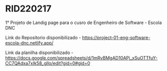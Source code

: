 # RID220217
1° Projeto de Landig page para o cusro de Engenheiro de Software - Escola DNC

Link do Repositorio disponibilizado - https://project-01-eng-software-escola-dnc.netlify.app/

Link da planilha disponibilizado - https://docs.google.com/spreadsheets/d/1mRvBMgAD10APj_xSuOTTfuY-CC7QAdxa7xIk58_gllo/edit?gid=0#gid=0

